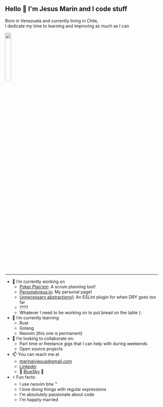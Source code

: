 ## Hello 🙂 I'm Jesus Marin and I code stuff

Born in Venezuela and currently living in Chile,   
I dedicate my time to learning and improving as much as I can


<img src="https://github.com/user-attachments/assets/5b875048-acc7-4942-8cd6-922fcd91e67e" width="20%" height="20%"/>
<!-- ![IMG_AB9D2E8142AB-1](https://github.com/user-attachments/assets/5b875048-acc7-4942-8cd6-922fcd91e67e) -->

-------------------

- 🔭 I’m currently working on
  -  [Poker Plan'em](pokerplanem.com): A scrum planning tool!
  -  [Personalyisus.io](personalyisus.io): My personal page!
  -  [Unnecessary abstractions)](https://www.npmjs.com/package/eslint-plugin-unnecessary-abstractions): An ESLint plugin for when DRY goes too far
  -  ????
  -  Whatever I need to be working on to put bread on the table (:
- 🌱 I’m currently learning
  - Rust
  - Golang
  - Neovim (this one is permanent)
- 👯 I’m looking to collaborate on:
  - Part time or freelance gigs that I can help with during weekends
  - Open source projects
- 📫 You can reach me at
  - marinalvjesus@gmail.com
  - [Linkedin](https://www.linkedin.com/in/jesus-marin-75165857/)
  - 🦋 [BlueSky](https://bsky.app/profile/personalyisus.bsky.social) 🦋
- ⚡ Fun facts:
  - I use neovim btw ™️
  - I love doing things with regular expressions
  - I'm absolutely passionate about code
  - I'm happily married

<!--
**personalyisus/personalyisus** is a ✨ _special_ ✨ repository because its `README.md` (this file) appears on your GitHub profile.

Here are some ideas to get you started:

- 🔭 I’m currently working on ...
- 🌱 I’m currently learning ...
- 👯 I’m looking to collaborate on ...
- 🤔 I’m looking for help with ...
- 💬 Ask me about ...
- 📫 How to reach me: ...
- 😄 Pronouns: ...
- ⚡ Fun fact: ...
-->
